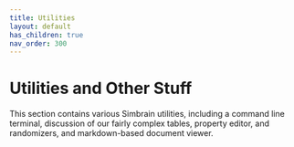 ```yaml
---
title: Utilities
layout: default
has_children: true
nav_order: 300
---
```


# Utilities and Other Stuff

This section contains various Simbrain utilities, including a command line terminal, discussion of our fairly complex tables, property editor, and randomizers, and markdown-based document viewer.